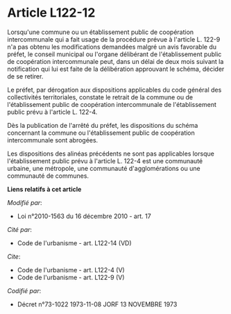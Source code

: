 # Article L122-12

Lorsqu'une commune ou un établissement public de coopération intercommunale qui a fait usage de la procédure prévue à
l'article L. 122-9 n'a pas obtenu les modifications demandées malgré un avis favorable du préfet, le conseil municipal ou
l'organe délibérant de l'établissement public de coopération intercommunale peut, dans un délai de deux mois suivant la
notification qui lui est faite de la délibération approuvant le schéma, décider de se retirer. 

Le préfet, par dérogation aux dispositions applicables du code général des collectivités territoriales, constate le retrait
de la commune ou de l'établissement public de coopération intercommunale de l'établissement public prévu à l'article L.
122-4. 

Dès la publication de l'arrêté du préfet, les dispositions du schéma concernant la commune ou l'établissement public de
coopération intercommunale sont abrogées. 

Les dispositions des alinéas précédents ne sont pas applicables lorsque l'établissement public prévu à l'article L. 122-4 est
une communauté urbaine, une métropole, une communauté d'agglomérations ou une communauté de communes.

**Liens relatifs à cet article**

_Modifié par_:

  - Loi n°2010-1563 du 16 décembre 2010 - art. 17

_Cité par_:

  - Code de l'urbanisme - art. L122-14 (VD)

_Cite_:

  - Code de l'urbanisme - art. L122-4 (V)
  - Code de l'urbanisme - art. L122-9 (V)

_Codifié par_:

  - Décret n°73-1022 1973-11-08 JORF 13 NOVEMBRE 1973
